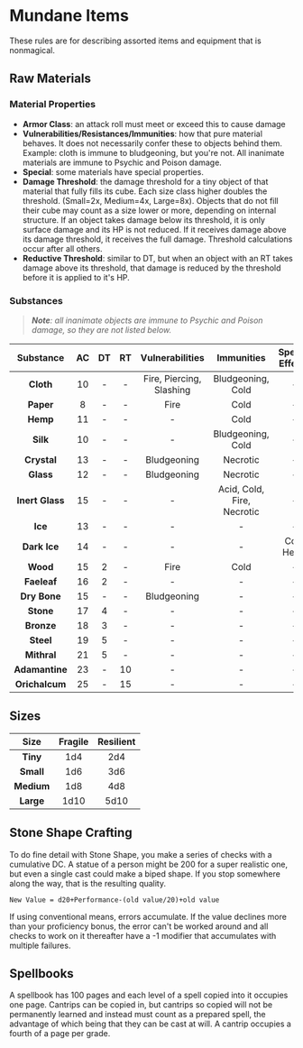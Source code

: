 # Mundane Items

These rules are for describing assorted items and equipment that is nonmagical.

## Raw Materials

### Material Properties

- **Armor Class**: an attack roll must meet or exceed this to cause damage
- **Vulnerabilities/Resistances/Immunities**: how that pure material behaves. It does not necessarily confer these to objects behind them. Example: cloth is immune to bludgeoning, but you're not.  All inanimate materials are immune to Psychic and Poison damage.
- **Special**: some materials have special properties.
- **Damage Threshold**: the damage threshold for a tiny object of that material that fully fills its cube.  Each size class higher doubles the threshold. (Small=2x, Medium=4x, Large=8x). Objects that do not fill their cube may count as a size lower or more, depending on internal structure. If an object takes damage below its threshold, it is only surface damage and its HP is not reduced.  If it receives damage above its damage threshold, it receives the full damage. Threshold calculations occur after all others.
- **Reductive Threshold**: similar to DT, but when an object with an RT takes damage above its threshold, that damage is reduced by the threshold before it is applied to it's HP.

### Substances

> _**Note**: all inanimate objects are immune to Psychic and Poison damage, so they are not listed below._

|  **Substance**  | **AC** | **DT** | **RT** |   **Vulnerabilities**    |       **Immunities**       | **Special Effects** |
| :-------------: | :----: | :----: | :----: | :----------------------: | :------------------------: | :-----------------: |
|    **Cloth**    |   10   |   -    |   -    | Fire, Piercing, Slashing |     Bludgeoning, Cold      |          -          |
|    **Paper**    |   8    |   -    |   -    |           Fire           |            Cold            |          -          |
|    **Hemp**     |   11   |   -    |   -    |            -             |            Cold            |          -          |
|    **Silk**     |   10   |   -    |   -    |            -             |     Bludgeoning, Cold      |          -          |
|   **Crystal**   |   13   |   -    |   -    |       Bludgeoning        |          Necrotic          |          -          |
|    **Glass**    |   12   |   -    |   -    |       Bludgeoning        |          Necrotic          |          -          |
| **Inert Glass** |   15   |   -    |   -    |            -             | Acid, Cold, Fire, Necrotic |          -          |
|     **Ice**     |   13   |   -    |   -    |            -             |             -              |          -          |
|  **Dark Ice**   |   14   |   -    |   -    |            -             |             -              |     Cold Heals      |
|    **Wood**     |   15   |   2    |   -    |           Fire           |            Cold            |          -          |
|   **Faeleaf**   |   16   |   2    |   -    |            -             |             -              |          -          |
|  **Dry Bone**   |   15   |   -    |   -    |       Bludgeoning        |             -              |          -          |
|    **Stone**    |   17   |   4    |   -    |            -             |             -              |          -          |
|   **Bronze**    |   18   |   3    |   -    |            -             |             -              |          -          |
|    **Steel**    |   19   |   5    |   -    |            -             |             -              |          -          |
|   **Mithral**   |   21   |   5    |   -    |            -             |             -              |          -          |
| **Adamantine**  |   23   |   -    |   10   |            -             |             -              |          -          |
| **Orichalcum**  |   25   |   -    |   15   |            -             |             -              |          -          |

## Sizes

|  **Size**  | **Fragile** | **Resilient** |
| :--------: | :---------: | :-----------: |
|  **Tiny**  |     1d4     |      2d4      |
| **Small**  |     1d6     |      3d6      |
| **Medium** |     1d8     |      4d8      |
| **Large**  |    1d10     |     5d10      |

## Stone Shape Crafting

To do fine detail with Stone Shape, you make a series of checks with a cumulative DC.  A statue of a person might be 200 for a super realistic one, but even a single cast could make a biped shape.  If you stop somewhere along the way, that is the resulting quality.

`New Value = d20+Performance-(old value/20)+old value`

If using conventional means, errors accumulate.  If the value declines more than your proficiency bonus, the error can't be worked around and all checks to work on it thereafter have a -1 modifier that accumulates with multiple failures.

## Spellbooks

A spellbook has 100 pages and each level of a spell copied into it occupies one page.  Cantrips can be copied in, but cantrips so copied will not be permanently learned and instead must count as a prepared spell, the advantage of which being that they can be cast at will.  A cantrip occupies a fourth of a page per grade.

